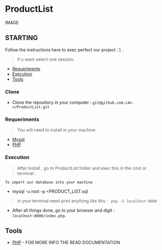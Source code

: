 #  ProductList
IMAGE
## STARTING

Follow the instructions here to exec perfect our project :`)
 .
> if u want select one session.

- [Requeriments](#Requeriments)
- [Execution](#Execution)
- [Tools](#Tools)

### Clone
- Clone the repository in your computer : ``` git@github.com:i4n-v/ProductList.git ```

### Requeriments

> You will need to install in your machine

- [Mysql](https://www.mysql.com/)
- [PHP](https://php.net)

### Execution
> After install , go to ProductList folder and exec this in the cmd or terminal : 

```To import our database into your machine```
- mysql -u root -p <PRODUCT_LIST.sql

> in your terminal need print anything like this : ``` php -S localhost:8000```
- After all things done, go to your browser and digit : ```localhost:8000/index.php```.

## Tools
- [PHP](https://php.net) - FOR MORE INFO THE READ DOCUMENTATION
